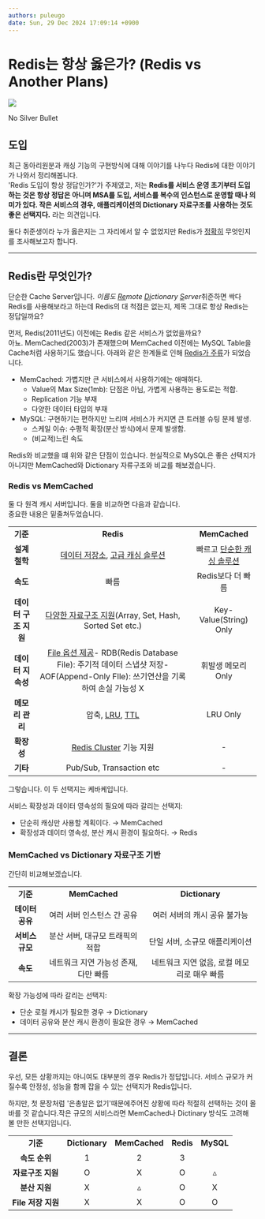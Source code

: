 ```yaml
---
authors: puleugo
date: Sun, 29 Dec 2024 17:09:14 +0900
---
```


# Redis는 항상 옳은가? (Redis vs Another Plans)

![](https://blog.kakaocdn.net/dn/vm3Pl/btsLBjHiNc1/xvEe06pj1IiEpiqQzTk1K0/img.webp)

No Silver Bullet

## 도입

최근 동아리원분과 캐싱 기능의 구현방식에 대해 이야기를 나누다 Redis에 대한 이야기가 나와서 정리해봅니다.  
'Redis 도입이 항상 정답인가?'가 주제였고, 저는 **Redis를 서비스 운영 초기부터 도입하는 것은 항상 정답은 아니며 MSA를 도입, 서비스를 복수의 인스턴스로 운영할 때나 의미가 있다. 작은 서비스의 경우, 애플리케이션의 Dictionary 자료구조를 사용하는 것도 좋은 선택지다.** 라는 의견입니다.

둘다 취준생이라 누가 옳은지는 그 자리에서 알 수 없었지만 Redis가 <u>정확히</u> 무엇인지를 조사해보고자 합니다.

---

## Redis란 무엇인가?

단순한 Cache Server입니다. *이름도 <u>Re</u>mote <u>Di</u>ctionary <u>S</u>erver*취준하면 싹다 Redis를 사용해보라고 하는데 Redis의 대 척점은 없는지, 제목 그대로 항상 Redis는 정답일까요?

먼저, Redis(2011년도) 이전에는 Redis 같은 서비스가 없었을까요?  
아뇨. MemCached(2003)가 존재했으며 MemCached 이전에는 MySQL Table을 Cache처럼 사용하기도 했습니다. 아래와 같은 한계들로 인해 <u>Redis가 주류</u>가 되었습니다.

* MemCached: 가볍지만 큰 서비스에서 사용하기에는 애매하다.
  * Value의 Max Size(1mb): 단점은 아님, 가볍게 사용하는 용도로는 적합.
  * Replication 기능 부재
  * 다양한 데이터 타입의 부재
* MySQL: 구현하기는 편하지만 느리며 서비스가 커지면 큰 트러블 슈팅 문제 발생.
  * 스케일 이슈: 수평적 확장(분산 방식)에서 문제 발생함.
  * (비교적)느린 속도

Redis와 비교했을 떄 위와 같은 단점이 있습니다. 현실적으로 MySQL은 좋은 선택지가 아니지만 MemCached와 Dictionary 자류구조와 비교를 해보겠습니다.

### Redis vs MemCached

둘 다 원격 캐시 서버입니다. 둘을 비교하면 다음과 같습니다.  
중요한 내용은 밑줄쳐두었습니다.

||||
|:---:|:---:|:---:|
|**기준**|**Redis**|**MemCached**|
|**설계 철학**|<u>데이터 저장소</u>, <u>고급 캐싱 솔루션</u>|빠르고 <u>단순한 캐싱 솔루션</u>|
|**속도**|빠름|Redis보다 더 빠름|
|**데이터 구조 지원**|<u>다양한 자료구조 지원</u>(Array, Set, Hash, Sorted Set etc.)|Key-Value(String) Only|
|**데이터 지속성**|<u>File 옵션 제공</u>\- RDB(Redis Database File): 주기적 데이터 스냅샷 저장\- AOF(Append-Only FIle): 쓰기연산을 기록하여 손실 가능성 X|휘발생 메모리 Only|
|**메모리 관리**|압축, [LRU](https://en.wikipedia.org/wiki/Cache_replacement_policies#LRU), [TTL](https://en.wikipedia.org/wiki/Time_to_live)|LRU Only|
|**확장성**|<u>Redis Cluster</u> 기능 지원|\-|
|**기타**|Pub/Sub, Transaction etc|\-|

그렇습니다. 이 두 선택지는 케바케입니다.

서비스 확장성과 데이터 영속성의 필요에 따라 갈리는 선택지:

* 단순히 캐싱만 사용할 계획이다. &rarr; MemCached
* 확장성과 데이터 영속성, 분산 캐시 환경이 필요하다. &rarr; Redis

### MemCached vs Dictionary 자료구조 기반

간단히 비교해보겠습니다.

||||
|:---:|:---:|:---:|
|**기준**|**MemCached**|**Dictionary**|
|**데이터 공유**|여러 서버 인스턴스 간 공유|여러 서버의 캐시 공유 불가능|
|**서비스 규모**|분산 서버, 대규모 트래픽의 적합|단일 서버, 소규모 애플리케이션|
|**속도**|네트워크 지연 가능성 존재, 다만 빠름|네트워크 지연 없음, 로컬 메모리로 매우 빠름|

확장 가능성에 따라 갈리는 선택지:

* 단순 로컬 캐시가 필요한 경우 &rarr; Dictionary
* 데이터 공유와 분산 캐시 환경이 필요한 경우 &rarr; MemCached

---

## 결론

우선, 모든 상황까지는 아니여도 대부분의 경우 Redis가 정답입니다. 서비스 규모가 커질수록 안정성, 성능을 함께 잡을 수 있는 선택지가 Redis입니다.

하지만, 첫 문장처럼 '은총알은 없기'때문에주어진 상황에 따라 적절히 선택하는 것이 올바를 것 같습니다.작은 규모의 서비스라면 MemCached나 Dictinary 방식도 고려해 볼 만한 선택지입니다.

||||||
|:---:|:---:|:---:|:---:|:---:|
|**기준**|**Dictionary**|**MemCached**|**Redis**|**MySQL**|
|**속도 순위**|1|2|3|
|**자료구조 지원**|O|X|O|▵|
|**분산 지원**|X|▵|O|X|
|**File 저장 지원**|X|X|O|O|

